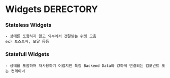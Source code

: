 # Widgets DERECTORY

### Stateless Widgets

```
- 상태를 포함하지 않고 외부에서 전달받는 위젯 모음 
ex) 토스트바, 모달 등등

```

### Statefull Widgets

```
- 상태를 포함하며 재사용하기 어렵지만 특정 Backend Data와 강하게 연결되는 컴포넌트 또는 컨테이너

```